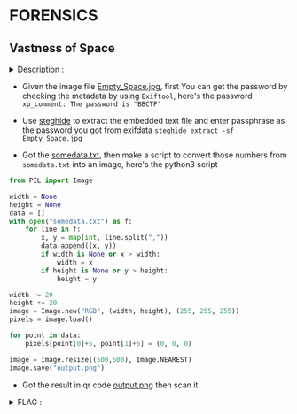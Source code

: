 # FORENSICS

## Vastness of Space

<details>
  <summary>Description :</summary>
  
  > Is space really that empty?
  
</details>

- Given the image file [Empty_Space.jpg](./Empty_Space.jpg), first You can get the password by checking the metadata by using `Exiftool`, here's the password `xp_comment: The password is "BBCTF"`

- Use [steghide](https://www.kali.org/tools/steghide/) to extract the embedded text file and enter passphrase as the password you got from exifdata `steghide extract -sf Empty_Space.jpg`

- Got the [somedata.txt](./somedata.txt), then make a script to convert those numbers from `somedata.txt` into an image, here's the python3 script

```python
from PIL import Image

width = None
height = None
data = []
with open("somedata.txt") as f:
    for line in f:
        x, y = map(int, line.split(","))
        data.append((x, y))
        if width is None or x > width:
            width = x
        if height is None or y > height:
            height = y

width += 20
height += 20
image = Image.new("RGB", (width, height), (255, 255, 255))
pixels = image.load()

for point in data:
    pixels[point[0]+5, point[1]+5] = (0, 0, 0)

image = image.resize((500,500), Image.NEAREST)
image.save("output.png")
```

- Got the result in qr code [output.png](output.png) then scan it

<details>
  <summary>FLAG :</summary>
  
  > `flag{qUiCk_R3sP0nse_c0d3}`
  
</details>
